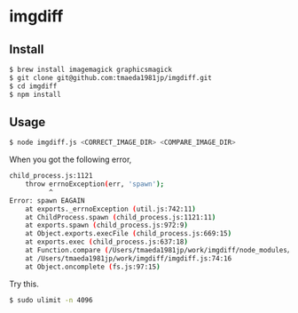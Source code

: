# imgdiff

## Install

```bash
$ brew install imagemagick graphicsmagick
$ git clone git@github.com:tmaeda1981jp/imgdiff.git
$ cd imgdiff
$ npm install
```

## Usage

```bash
$ node imgdiff.js <CORRECT_IMAGE_DIR> <COMPARE_IMAGE_DIR>
```

When you got the following error,

```bash
child_process.js:1121
    throw errnoException(err, 'spawn');
          ^
Error: spawn EAGAIN
    at exports._errnoException (util.js:742:11)
    at ChildProcess.spawn (child_process.js:1121:11)
    at exports.spawn (child_process.js:972:9)
    at Object.exports.execFile (child_process.js:669:15)
    at exports.exec (child_process.js:637:18)
    at Function.compare (/Users/tmaeda1981jp/work/imgdiff/node_modules/gm/lib/compare.js:67:5)
    at /Users/tmaeda1981jp/work/imgdiff/imgdiff.js:74:16
    at Object.oncomplete (fs.js:97:15)
```

Try this.

```bash
$ sudo ulimit -n 4096
```
